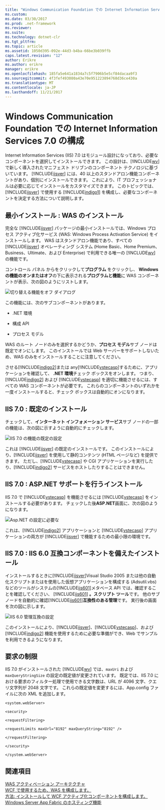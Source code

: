 ```yaml
---
title: "Windows Communication Foundation での Internet Information Services 7.0 の構成"
ms.custom: 
ms.date: 03/30/2017
ms.prod: .net-framework
ms.reviewer: 
ms.suite: 
ms.technology: dotnet-clr
ms.tgt_pltfrm: 
ms.topic: article
ms.assetid: 1050d395-092e-44d3-b4ba-66be3b039ffb
caps.latest.revision: "12"
author: Erikre
ms.author: erikre
manager: erikre
ms.openlocfilehash: 185fa5e641a1834a7c5f7906b5e5cf84dacaa9f3
ms.sourcegitcommit: 4f3fef493080a43e70e951223894768d36ce430a
ms.translationtype: MT
ms.contentlocale: ja-JP
ms.lasthandoff: 11/21/2017
---
```

# <a name="configuring-internet-information-services-70-for-windows-communication-foundation"></a>Windows Communication Foundation での Internet Information Services 7.0 の構成
Internet Information Services (IIS) 7.0 はモジュール設計になっており、必要なコンポーネントを選択してインストールできます。 この設計は、[!INCLUDE[wv](../../../../includes/wv-md.md)] で新しく導入されたマニフェスト ドリブンのコンポーネント テクノロジに基づいています。 [!INCLUDE[iisver](../../../../includes/iisver-md.md)] には、40 以上のスタンドアロン機能コンポーネントがあり、個別にインストールできます。 これにより、IT プロフェッショナルは必要に応じてインストールをカスタマイズできます。 このトピックでは、[!INCLUDE[iisver](../../../../includes/iisver-md.md)] で使用する [!INCLUDE[indigo1](../../../../includes/indigo1-md.md)] を構成し、必要なコンポーネントを決定する方法について説明します。  
  
## <a name="minimal-installation-installing-was"></a>最小インストール : WAS のインストール  
 完全な [!INCLUDE[iisver](../../../../includes/iisver-md.md)] パッケージの最小インストールでは、Windows プロセス アクティブ化サービス (WAS: Windows Process Activation Service) をインストールします。 WAS はスタンドアロン機能であり、すべての [!INCLUDE[iisver](../../../../includes/iisver-md.md)] オペレーティング システム (Home Basic、Home Premium、Business、Ultimate、および Enterprise) で利用できる唯一の [!INCLUDE[wv](../../../../includes/wv-md.md)] の機能です。  
  
 コントロール パネル からをクリックして**プログラム** をクリックし、 **Windows の機能のオンまたはオフ**の下に表示される**プログラムと機能**に WAS コンポーネントが表示、次の図のようにリストします。  
  
 ![切り替える機能をオフ ダイアログ](../../../../docs/framework/wcf/feature-details/media/wcfc-turnfeaturesonoroffs.gif "wcfc_TurnFeaturesOnOrOffs")  
  
 この機能には、次のサブコンポーネントがあります。  
  
-   .NET 環境  
  
-   構成 API  
  
-   プロセス モデル  
  
 WAS のルート ノードのみを選択するかどうか、**プロセス モデル**サブ ノードは既定でオンにします。 このインストールでは Web サーバーをサポートしないため、WAS のみをインストールすることに注意してください。  
  
 させる[!INCLUDE[indigo2](../../../../includes/indigo2-md.md)]または any[!INCLUDE[vstecasp](../../../../includes/vstecasp-md.md)]するために、アプリケーションを確認して、 **.NET 環境**チェック ボックスをオンします。 つまり、[!INCLUDE[indigo2](../../../../includes/indigo2-md.md)] および [!INCLUDE[vstecasp](../../../../includes/vstecasp-md.md)] を適切に機能させるには、すべての WAS コンポーネントが必要です。 これらのコンポーネントのいずれかを一度インストールすると、チェック ボックスは自動的にオンになります。  
  
## <a name="iis-70-default-installation"></a>IIS 7.0 : 既定のインストール  
 チェックして、**インターネット インフォメーション サービス**サブ ノードの一部の機能は、次の図に示すように自動的にチェックします。  
  
 ![IIS 7.0 の機能の既定の設定](../../../../docs/framework/wcf/feature-details/media/wcfc-turningfeaturesonoroff2.gif "wcfc_TurningFeaturesOnOrOff2")  
  
 これは [!INCLUDE[iisver](../../../../includes/iisver-md.md)] の既定のインストールです。 このインストールにより、[!INCLUDE[iisver](../../../../includes/iisver-md.md)] を使用して静的コンテンツ (HTML ページなど) を提供できます。 ただし、[!INCLUDE[vstecasp](../../../../includes/vstecasp-md.md)] や CGI アプリケーションを実行したり、[!INCLUDE[indigo2](../../../../includes/indigo2-md.md)] サービスをホストしたりすることはできません。  
  
## <a name="iis-70-installation-with-aspnet-support"></a>IIS 7.0 : ASP.NET サポートを行うインストール  
 IIS 7.0 で [!INCLUDE[vstecasp](../../../../includes/vstecasp-md.md)] を機能させるには [!INCLUDE[vstecasp](../../../../includes/vstecasp-md.md)] をインストールする必要があります。 チェックした後**ASP.NET**画面に、次の図のようになります。  
  
 ![Asp.NET の設定に必要な](../../../../docs/framework/wcf/feature-details/media/wcfc-trunfeaturesonoroff3s.gif "wcfc_TrunFeaturesOnOrOFf3s")  
  
 これは、[!INCLUDE[indigo2](../../../../includes/indigo2-md.md)] アプリケーションと [!INCLUDE[vstecasp](../../../../includes/vstecasp-md.md)] アプリケーションの両方が [!INCLUDE[iisver](../../../../includes/iisver-md.md)] で機能するための最小限の環境です。  
  
## <a name="iis-70-installation-with-iis-60-compatibility-components"></a>IIS 7.0 : IIS 6.0 互換コンポーネントを備えたインストール  
 インストールするときに[!INCLUDE[iisver](../../../../includes/iisver-md.md)]Visual Studio 2005 または他の自動化スクリプトまたはを使用した仮想アプリケーションを構成する (Adsutil.vbs) などのツールがシステムの[!INCLUDE[iis601](../../../../includes/iis601-md.md)]メタベース API では、確認することを確認してください、 [!INCLUDE[iis601](../../../../includes/iis601-md.md)]  **。スクリプト ツール**です。 他のサブ ノードを自動的に確認[!INCLUDE[iis601](../../../../includes/iis601-md.md)]**互換性のある管理**です。 実行後の画面を次の図に示します。  
  
 ![IIS 6.0 管理互換の設定](../../../../docs/framework/wcf/feature-details/media/scfc-turnfeaturesonoroff5s.gif "scfc_TurnFeaturesOnOrOff5s")  
  
 このインストールにより、[!INCLUDE[iisver](../../../../includes/iisver-md.md)]、[!INCLUDE[vstecasp](../../../../includes/vstecasp-md.md)]、および [!INCLUDE[indigo2](../../../../includes/indigo2-md.md)] 機能を使用するために必要な準備ができ、Web でサンプルを利用できるようになります。  
  
## <a name="request-limits"></a>要求の制限  
 IIS 7.0 がインストールされた [!INCLUDE[wv](../../../../includes/wv-md.md)] では、`maxUri` および `maxQueryStringSize` の設定の既定値が変更されています。 既定では、IIS 7.0 における要求のフィルター処理で使用できる文字数は、URL が 4096 文字、クエリ文字列が 2048 文字です。 これらの既定値を変更するには、App.config ファイルに次の XML を追加します。  
  
 `<system.webServer>`  
  
 `<security>`  
  
 `<requestFiltering>`  
  
 `<requestLimits maxUrl="8192" maxQueryString="8192" />`  
  
 `</requestFiltering>`  
  
 `</security>`  
  
 `</system.webServer>`  
  
## <a name="see-also"></a>関連項目  
 [WAS アクティベーション アーキテクチャ](../../../../docs/framework/wcf/feature-details/was-activation-architecture.md)  
 [WCF で使用するため、WAS を構成します。](../../../../docs/framework/wcf/feature-details/configuring-the-wpa--service-for-use-with-wcf.md)  
 [方法: インストールして WCF アクティブ化コンポーネントを構成します。](../../../../docs/framework/wcf/feature-details/how-to-install-and-configure-wcf-activation-components.md)  
 [Windows Server App Fabric のホスティング機能](http://go.microsoft.com/fwlink/?LinkId=201276)
